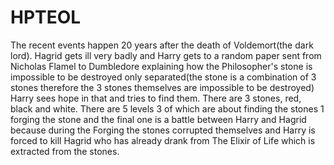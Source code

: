 # HPTEOL

The recent events happen 20 years after the death of Voldemort(the dark lord). Hagrid gets ill very badly and Harry gets to a random paper sent from Nicholas Flamel to Dumbledore explaining how the Philosopher's stone is impossible to be destroyed only separated(the stone is a combination of 3 stones therefore the 3 stones themselves are impossible to be destroyed) Harry sees hope in that and tries to find them. There are 3 stones, red, black and white. There are 5 levels 3 of which are about finding the stones 1 forging the stone and the final one is a battle between Harry and Hagrid because during the Forging the stones corrupted themselves and Harry is forced to kill Hagrid who has already drank from The Elixir of Life which is extracted from the stones.
